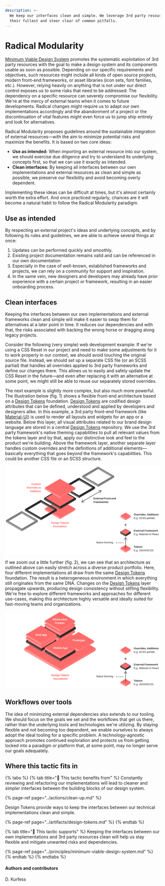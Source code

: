 ```yaml
---
description: >-
  We keep our interfaces clean and simple. We leverage 3rd party resources to
  their fullest and steer clear of common pitfalls.
---
```


# Radical Modularity

[Minimum Viable Design System](../principles/minimum-viable-design-system.md) promotes the systematic exploitation of 3rd party resources with the goal to make a design system and its components usable as soon as possible. Depending on our specific requirements and objectives, such resources might include all kinds of open source projects, modern front-end frameworks, or asset libraries \(icon sets, font families, etc.\). However, relying heavily on anything that is not under our direct control exposes us to some risks that need to be addressed: The dependency on a specific resource can severely compromise our flexibility. We're at the mercy of external teams when it comes to future developments. Radical changes might require us to adapt our own implementations accordingly and the abandonment of a project or the discontinuation of vital features might even force us to jump ship entirely and look for alternatives.

Radical Modularity proposes guidelines around the sustainable integration of external resources—with the aim to minimize potential risks and maximize the benefits. It is based on two core ideas:

* **Use as intended:** When importing an external resource into our system, we should exercise due diligence and try to understand its underlying concepts first, so that we can use it exactly as intended.
* **Clean interfaces:** By keeping all interfaces between our own implementations and external resources as clean and simple as possible, we preserve our flexibility and avoid becoming overly dependent.

Implementing these ideas can be difficult at times, but it's almost certainly worth the extra effort. And once practiced regularly, chances are it will become a natural habit to follow the Radical Modularity paradigm.

## Use as intended

By respecting an external project's ideas and underlying concepts, and by following its rules and guidelines, we are able to achieve several things at once:

1. Updates can be performed quickly and smoothly.
2. Existing project documentation remains valid and can be referenced in our own documentation
3. Especially in the case of well-known, established frameworks and projects, we can rely on a community for support and inspiration.
4. In the same vein, new designers and developers may already have prior experience with a certain project or framework, resulting in an easier onboarding process.

## Clean interfaces

Keeping the interfaces between our own implementations and external frameworks clean and simple will make it easier to swap them for alternatives at a later point in time. It reduces our dependencies and with that, the risks associated with backing the wrong horse or dragging along legacy projects.

Consider the following \(very simple\) web development example: If we're using a CSS Reset in our project and need to make some adjustments for it to work properly in our context, we should avoid touching the original source file. Instead, we should set up a separate CSS file \(or an SCSS partial\) that handles all overrides applied to 3rd party frameworks and define our changes there. This allows us to easily and safely update the CSS Reset in the future—and even after replacing it with an alternative at some point, we might still be able to reuse our separately stored overrides.

The next example is slightly more complex, but also much more powerful. The illustration below \(fig. 1\) shows a flexible front-end architecture based on a [Design Tokens](../artifacts/design-tokens.md) foundation. [Design Tokens](../artifacts/design-tokens.md) are codified design attributes that can be defined, understood and applied by developers and designers alike. In this example, a 3rd party front-end framework \(like [Material-UI](https://material-ui.com/)\) is used to render all layouts and widgets for an app or a website. Below this layer, all visual attributes related to our brand design language are stored in a central [Design Tokens](../artifacts/design-tokens.md) repository. We use the 3rd party framework's native theming capabilities to pull all relevant values from the tokens layer and by that, apply our distinctive look and feel to the product we're building. Above the framework layer, another separate layer handles custom overrides and the definitions of additional elements—basically everything that goes beyond the framework's capabilities. This could be another CSS file or an SCSS structure.

![Fig. 1: Front-end architecture, product view](../../.gitbook/assets/fig_architecture_product.svg)

If we zoom out a little further \(fig. 2\), we can see that an architecture as outlined above can easily stretch across a diverse product portfolio. Here, four different implementations all draw from the same [Design Tokens](../artifacts/design-tokens.md) foundation. The result is a heterogeneous environment in which everything still originates from the same DNA. Changes on the [Design Tokens](../artifacts/design-tokens.md) layer propagate upwards, producing design consistency without stifling flexibility. We're free to explore different frameworks and approaches for different use-cases, making this architecture highly versatile and ideally suited for fast-moving teams and organizations.

![Fig. 2: Front-end architecture, platform view](../../.gitbook/assets/fig_architecture_platform.svg)

## Workflows over tools

The idea of minimizing external dependencies also extends to our tooling. We should focus on the goals we set and the workflows that get us there, rather than the underlying tools and technologies we're utilizing. By staying flexible and not becoming too dependent, we enable ourselves to always adopt the ideal tooling for a specific problem. A technology-agnostic approach promotes continued exploration and protects us from getting locked into a paradigm or platform that, at some point, may no longer serve our goals adequately.

## Where this tactic fits in

{% tabs %}
{% tab title="🙏  This tactic benefits from" %}
Constantly reviewing and refactoring our implementations will lead to cleaner and simpler interfaces between the building blocks of our design system.

{% page-ref page="../actions/clean-up.md" %}

Design Tokens provide ways to keep the interfaces between our technical implementations clean and simple.

{% page-ref page="../artifacts/design-tokens.md" %}
{% endtab %}

{% tab title="💪  This tactic supports" %}
Keeping the interfaces between our own implementations and 3rd party resources clean will help us stay flexible and mitigate unwanted risks and dependencies.

{% page-ref page="../principles/minimum-viable-design-system.md" %}
{% endtab %}
{% endtabs %}

#### Authors and contributors

D. Kurfess


